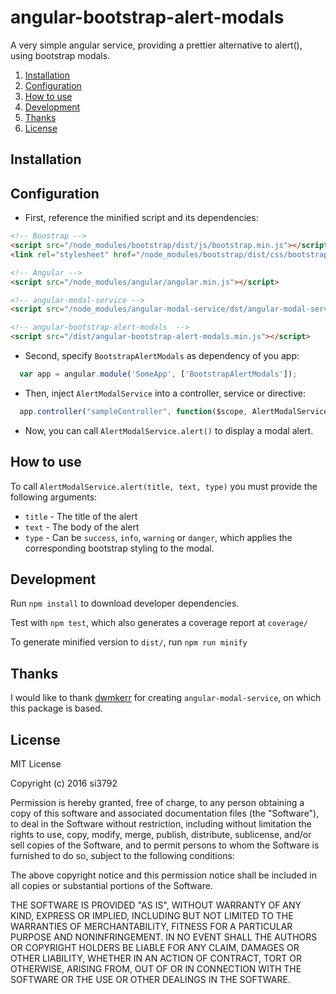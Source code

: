 # angular-bootstrap-alert-modals
A very simple angular service, providing a prettier alternative to alert(), using bootstrap modals.

1. [Installation](#installation)
2. [Configuration](#configuration)
3. [How to use](#how-to-use)
4. [Development](#development)
5. [Thanks](#thanks)
6. [License](#license)

## Installation

## Configuration

* First, reference the minified script and its dependencies:

```html
<!-- Boostrap -->
<script src="/node_modules/bootstrap/dist/js/bootstrap.min.js"></script>
<link rel="stylesheet" href="/node_modules/bootstrap/dist/css/bootstrap.min.css">

<!-- Angular -->
<script src="/node_modules/angular/angular.min.js"></script>

<!-- angular-modal-service -->
<script src="/node_modules/angular-modal-service/dst/angular-modal-service.min.js"></script>

<!-- angular-bootstrap-alert-modals  -->
<script src="/dist/angular-bootstrap-alert-modals.min.js"></script>
```

* Second, specify `BootstrapAlertModals` as dependency of you app:

```javascript
  var app = angular.module('SomeApp', ['BootstrapAlertModals']);
```

* Then, inject `AlertModalService` into a controller, service or directive:

```javascript
  app.controller("sampleController", function($scope, AlertModalService) { ...
```

* Now, you can call `AlertModalService.alert()` to display a modal alert.

## How to use

To call `AlertModalService.alert(title, text, type)` you must provide the following arguments:
* `title` - The title of the alert
* `text` - The body of the alert
* `type` - Can be `success`, `info`, `warning` or `danger`, which applies the corresponding bootstrap styling to the modal.

## Development

Run
`npm install`
to download developer dependencies.

Test with
`npm test`,
which also generates a coverage report at `coverage/`

To generate minified version to `dist/`, run
`npm run minify`

## Thanks

I would like to thank [dwmkerr](https://github.com/dwmkerr) for creating
 `angular-modal-service`, on which this package is based.

## License

MIT License

Copyright (c) 2016 si3792

Permission is hereby granted, free of charge, to any person obtaining a copy
of this software and associated documentation files (the "Software"), to deal
in the Software without restriction, including without limitation the rights
to use, copy, modify, merge, publish, distribute, sublicense, and/or sell
copies of the Software, and to permit persons to whom the Software is
furnished to do so, subject to the following conditions:

The above copyright notice and this permission notice shall be included in all
copies or substantial portions of the Software.

THE SOFTWARE IS PROVIDED "AS IS", WITHOUT WARRANTY OF ANY KIND, EXPRESS OR
IMPLIED, INCLUDING BUT NOT LIMITED TO THE WARRANTIES OF MERCHANTABILITY,
FITNESS FOR A PARTICULAR PURPOSE AND NONINFRINGEMENT. IN NO EVENT SHALL THE
AUTHORS OR COPYRIGHT HOLDERS BE LIABLE FOR ANY CLAIM, DAMAGES OR OTHER
LIABILITY, WHETHER IN AN ACTION OF CONTRACT, TORT OR OTHERWISE, ARISING FROM,
OUT OF OR IN CONNECTION WITH THE SOFTWARE OR THE USE OR OTHER DEALINGS IN THE
SOFTWARE.
